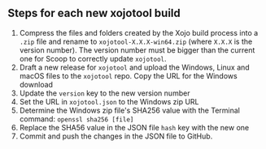 ## Steps for each new xojotool build

1. Compress the files and folders created by the Xojo build process into a `.zip` file and rename to `xojotool-X.X.X-win64.zip` (where `X.X.X` is the version number). The version number must be bigger than the current one for Scoop to correctly update `xojotool`.
2. Draft a new release for `xojotool` and upload the Windows, Linux and macOS files to the `xojotool` repo. Copy the URL for the Windows download
3. Update the `version` key to the new version number
4. Set the URL in `xojotool.json` to the Windows zip URL
5. Determine the Windows zip file's SHA256 value with the Terminal command: `openssl sha256 [file]`
6. Replace the SHA56 value in the JSON file `hash` key with the new one
7. Commit and push the changes in the JSON file to GitHub.
